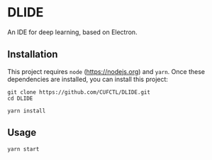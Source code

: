 # DLIDE

An IDE for deep learning, based on Electron.

## Installation

This project requires `node` (https://nodejs.org) and `yarn`. Once these dependencies are installed, you can install this project:

```
git clone https://github.com/CUFCTL/DLIDE.git
cd DLIDE

yarn install
```

## Usage

```
yarn start
```
